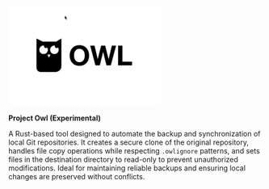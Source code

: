 <img width="302px" src="https://github.com/fariosofernando/owl-experimental/raw/master/static/logo.png">

**Project Owl (Experimental)**

A Rust-based tool designed to automate the backup and synchronization of local Git repositories.
It creates a secure clone of the original repository, handles file copy operations while respecting
`.owlignore` patterns, and sets files in the destination directory to read-only to prevent
unauthorized modifications. Ideal for maintaining reliable backups and ensuring local changes are
preserved without conflicts.
